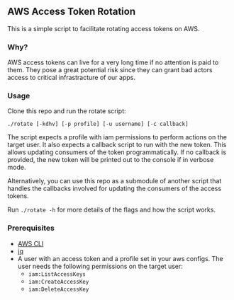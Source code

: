## AWS Access Token Rotation

This is a simple script to facilitate rotating access tokens on AWS.

### Why?

AWS access tokens can live for a very long time if no attention is paid to them. They pose a great potential risk since they can grant bad actors access to critical infrastracture of our apps.

### Usage

Clone this repo and run the rotate script:

`./rotate [-kdhv] [-p profile] [-u username] [-c callback]`

The script expects a profile with iam permissions to perform actions on the target user. It also expects a callback script to run with the new token. This allows updating consumers of the token programmatically. If no callback is provided, the new token will be printed out to the console if in verbose mode.

Alternatively, you can use this repo as a submodule of another script that handles the callbacks involved for updating the consumers of the access tokens.

Run `./rotate -h` for more details of the flags and how the script works.

### Prerequisites

- [AWS CLI](https://aws.amazon.com/cli/)
- [jq](https://jqlang.github.io/jq/)
- A user with an access token and a profile set in your aws configs. The user needs the following permissions on the target user:
  - `iam:ListAccessKeys`
  - `iam:CreateAccessKey`
  - `iam:DeleteAccessKey`
